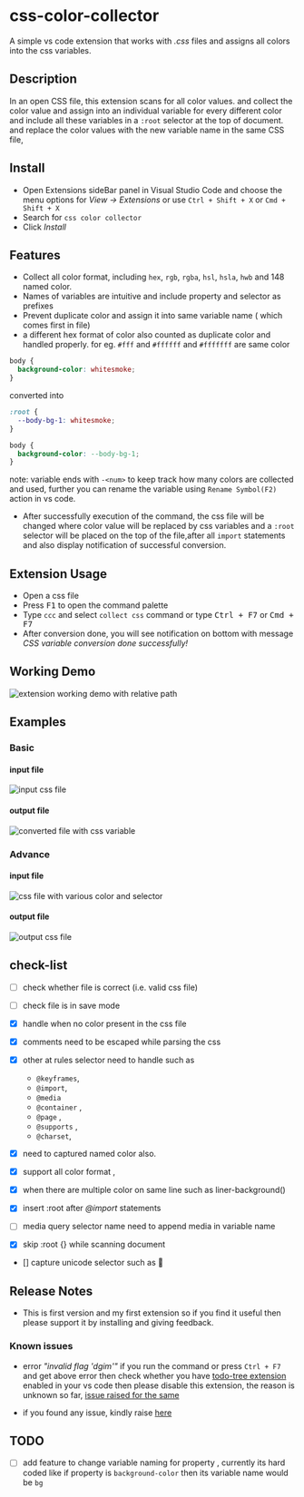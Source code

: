 # css-color-collector

A simple vs code extension that works with _.css_ files and assigns all colors into the css variables.

## Description

In an open CSS file, this extension scans for all color values.
and collect the color value and assign into an individual variable for every different color and include all these variables in a `:root` selector at the top of document.
and replace the color values with the new variable name in the same CSS file,

## Install

- Open Extensions sideBar panel in Visual Studio Code and choose the menu options for _View → Extensions_ or use `Ctrl + Shift + X` or `Cmd + Shift + X`
- Search for `css color collector`
- Click _Install_

## Features

- Collect all color format, including `hex`, `rgb`, `rgba`, `hsl`, `hsla`, `hwb` and 148 named color.
- Names of variables are intuitive and include property and selector as prefixes
- Prevent duplicate color and assign it into same variable name ( which comes first in file)
- a different hex format of color also counted as duplicate color and handled properly. for eg. `#fff` and `#ffffff` and `#fffffff` are same color

```css
body {
  background-color: whitesmoke;
}
```

converted into

```css
:root {
  --body-bg-1: whitesmoke;
}

body {
  background-color: --body-bg-1;
}
```

note: variable ends with `-<num>` to keep track how many colors are collected and used, further you can rename the variable using `Rename Symbol(F2)` action in vs code.

- After successfully execution of the command, the css file will be changed where color value will be replaced by css variables and a `:root` selector will be placed on the top of the file,after all `import` statements and also display notification of successful conversion.

## Extension Usage

- Open a css file
- Press <kbd>F1</kbd> to open the command palette
- Type `ccc` and select `collect css` command or type <kbd>Ctrl + F7</kbd> or <kbd>Cmd + F7</kbd>
- After conversion done, you will see notification on bottom with message _CSS variable conversion done successfully!_

## Working Demo

![extension working demo with relative path](https://raw.githubusercontent.com/xkeshav/color-collector/main/images/collector-demo.gif)

## Examples

### Basic

#### input file

![input css file](https://raw.githubusercontent.com/xkeshav/color-collector/main/images/input.png)

#### output file

![converted file with css variable](https://raw.githubusercontent.com/xkeshav/color-collector/main/images/output.png)

### Advance

#### input file

![css file with various color and selector](https://raw.githubusercontent.com/xkeshav/color-collector/main/images/advance-css-input.png)

#### output file

![output css file ](https://raw.githubusercontent.com/xkeshav/color-collector/main/images/advance-css-output.png)

## check-list

- [ ] check whether file is correct (i.e. valid css file)
- [ ] check file is in save mode
- [x] handle when no color present in the css file
- [x] comments need to be escaped while parsing the css
- [x] other at rules selector need to handle such as

  - `@keyframes`,
  - `@import`,
  - `@media`
  - `@container` ,
  - `@page` ,
  - `@supports` ,
  - `@charset`,

- [x] need to captured named color also.
- [x] support all color format ,
- [x] when there are multiple color on same line such as liner-background()
- [x] insert :root after _@import_ statements
- [ ] media query selector name need to append media in variable name
- [x] skip :root {} while scanning document
- [] capture unicode selector such as 🎵

## Release Notes

- This is first version and my first extension so if you find it useful then please support it by installing and giving feedback.

### Known issues

- error _"invalid flag 'dgim'"_
  if you run the command or press `Ctrl + F7` and get above error then check whether you have [todo-tree extension](https://marketplace.visualstudio.com/items?itemName=Gruntfuggly.todo-tree) enabled in your vs code then please disable this extension, the reason is unknown so far, [issue raised for the same](https://github.com/Gruntfuggly/todo-tree/issues/732)

- if you found any issue, kindly raise [here](https://github.com/xkeshav/color-collector/issues/)

## TODO

- [ ] add feature to change variable naming for property , currently its hard coded like if property is `background-color` then its variable name would be `bg`
